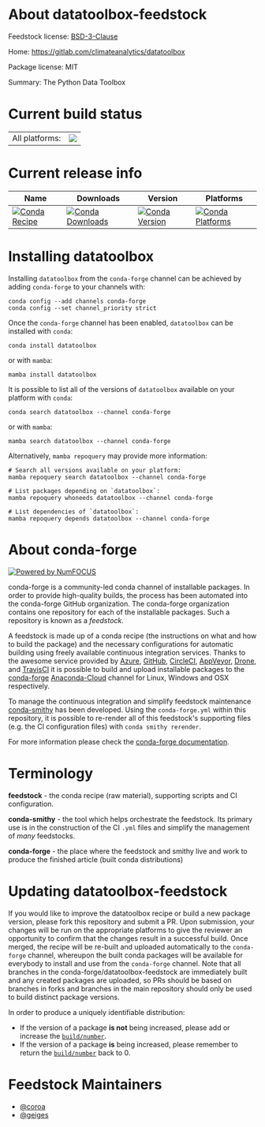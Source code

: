 About datatoolbox-feedstock
===========================

Feedstock license: [BSD-3-Clause](https://github.com/conda-forge/datatoolbox-feedstock/blob/main/LICENSE.txt)

Home: https://gitlab.com/climateanalytics/datatoolbox

Package license: MIT

Summary: The Python Data Toolbox

Current build status
====================


<table><tr><td>All platforms:</td>
    <td>
      <a href="https://dev.azure.com/conda-forge/feedstock-builds/_build/latest?definitionId=16871&branchName=main">
        <img src="https://dev.azure.com/conda-forge/feedstock-builds/_apis/build/status/datatoolbox-feedstock?branchName=main">
      </a>
    </td>
  </tr>
</table>

Current release info
====================

| Name | Downloads | Version | Platforms |
| --- | --- | --- | --- |
| [![Conda Recipe](https://img.shields.io/badge/recipe-datatoolbox-green.svg)](https://anaconda.org/conda-forge/datatoolbox) | [![Conda Downloads](https://img.shields.io/conda/dn/conda-forge/datatoolbox.svg)](https://anaconda.org/conda-forge/datatoolbox) | [![Conda Version](https://img.shields.io/conda/vn/conda-forge/datatoolbox.svg)](https://anaconda.org/conda-forge/datatoolbox) | [![Conda Platforms](https://img.shields.io/conda/pn/conda-forge/datatoolbox.svg)](https://anaconda.org/conda-forge/datatoolbox) |

Installing datatoolbox
======================

Installing `datatoolbox` from the `conda-forge` channel can be achieved by adding `conda-forge` to your channels with:

```
conda config --add channels conda-forge
conda config --set channel_priority strict
```

Once the `conda-forge` channel has been enabled, `datatoolbox` can be installed with `conda`:

```
conda install datatoolbox
```

or with `mamba`:

```
mamba install datatoolbox
```

It is possible to list all of the versions of `datatoolbox` available on your platform with `conda`:

```
conda search datatoolbox --channel conda-forge
```

or with `mamba`:

```
mamba search datatoolbox --channel conda-forge
```

Alternatively, `mamba repoquery` may provide more information:

```
# Search all versions available on your platform:
mamba repoquery search datatoolbox --channel conda-forge

# List packages depending on `datatoolbox`:
mamba repoquery whoneeds datatoolbox --channel conda-forge

# List dependencies of `datatoolbox`:
mamba repoquery depends datatoolbox --channel conda-forge
```


About conda-forge
=================

[![Powered by
NumFOCUS](https://img.shields.io/badge/powered%20by-NumFOCUS-orange.svg?style=flat&colorA=E1523D&colorB=007D8A)](https://numfocus.org)

conda-forge is a community-led conda channel of installable packages.
In order to provide high-quality builds, the process has been automated into the
conda-forge GitHub organization. The conda-forge organization contains one repository
for each of the installable packages. Such a repository is known as a *feedstock*.

A feedstock is made up of a conda recipe (the instructions on what and how to build
the package) and the necessary configurations for automatic building using freely
available continuous integration services. Thanks to the awesome service provided by
[Azure](https://azure.microsoft.com/en-us/services/devops/), [GitHub](https://github.com/),
[CircleCI](https://circleci.com/), [AppVeyor](https://www.appveyor.com/),
[Drone](https://cloud.drone.io/welcome), and [TravisCI](https://travis-ci.com/)
it is possible to build and upload installable packages to the
[conda-forge](https://anaconda.org/conda-forge) [Anaconda-Cloud](https://anaconda.org/)
channel for Linux, Windows and OSX respectively.

To manage the continuous integration and simplify feedstock maintenance
[conda-smithy](https://github.com/conda-forge/conda-smithy) has been developed.
Using the ``conda-forge.yml`` within this repository, it is possible to re-render all of
this feedstock's supporting files (e.g. the CI configuration files) with ``conda smithy rerender``.

For more information please check the [conda-forge documentation](https://conda-forge.org/docs/).

Terminology
===========

**feedstock** - the conda recipe (raw material), supporting scripts and CI configuration.

**conda-smithy** - the tool which helps orchestrate the feedstock.
                   Its primary use is in the construction of the CI ``.yml`` files
                   and simplify the management of *many* feedstocks.

**conda-forge** - the place where the feedstock and smithy live and work to
                  produce the finished article (built conda distributions)


Updating datatoolbox-feedstock
==============================

If you would like to improve the datatoolbox recipe or build a new
package version, please fork this repository and submit a PR. Upon submission,
your changes will be run on the appropriate platforms to give the reviewer an
opportunity to confirm that the changes result in a successful build. Once
merged, the recipe will be re-built and uploaded automatically to the
`conda-forge` channel, whereupon the built conda packages will be available for
everybody to install and use from the `conda-forge` channel.
Note that all branches in the conda-forge/datatoolbox-feedstock are
immediately built and any created packages are uploaded, so PRs should be based
on branches in forks and branches in the main repository should only be used to
build distinct package versions.

In order to produce a uniquely identifiable distribution:
 * If the version of a package **is not** being increased, please add or increase
   the [``build/number``](https://docs.conda.io/projects/conda-build/en/latest/resources/define-metadata.html#build-number-and-string).
 * If the version of a package **is** being increased, please remember to return
   the [``build/number``](https://docs.conda.io/projects/conda-build/en/latest/resources/define-metadata.html#build-number-and-string)
   back to 0.

Feedstock Maintainers
=====================

* [@coroa](https://github.com/coroa/)
* [@geiges](https://github.com/geiges/)


